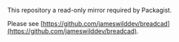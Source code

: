 This repository a read-only mirror required by Packagist.

Please see [https://github.com/jameswilddev/breadcad](https://github.com/jameswilddev/breadcad).
